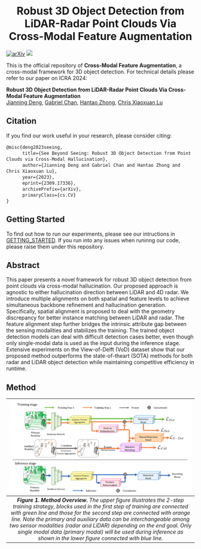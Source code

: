 
<div align = "center">

# Robust 3D Object Detection from LiDAR-Radar Point Clouds Via Cross-Modal Feature Augmentation

</div>

[![arXiv](https://img.shields.io/badge/arXiv-2309.17336-b31b1b.svg)](https://arxiv.org/abs/2309.17336)
[![ ](https://img.shields.io/youtube/views/PjKgznDizhI?label=Demo&style=flat)](https://youtu.be/378lnj2ku60?si=4UNGlzKXXznaPSXB) 

This is the official repository of **Cross-Modal Feature Augmentation**, a cross-modal framework for 3D object detection. For technical details please refer to our paper on ICRA 2024:


**Robust 3D Object Detection from LiDAR-Radar Point Clouds Via Cross-Modal Feature Augmentation**
<br>
[Jianning Deng](https://github.com/DJNing), [Gabriel Chan](https://github.com/gc625), [Hantao Zhong](https://github.com/MrTooOldDriver), [Chris Xiaoxuan Lu](https://christopherlu.github.io/)
</br>


## Citation
If you find our work useful in your research, please consider citing:


```shell
@misc{deng2023seeing,
      title={See Beyond Seeing: Robust 3D Object Detection from Point Clouds via Cross-Modal Hallucination}, 
      author={Jianning Deng and Gabriel Chan and Hantao Zhong and Chris Xiaoxuan Lu},
      year={2023},
      eprint={2309.17336},
      archivePrefix={arXiv},
      primaryClass={cs.CV}
}
```

## Getting Started

To find out how to run our experiments, please see our intructions in [GETTING_STARTED](./docs/GETTING_STARTED.md). If you run into any issues when runinng our code, please raise them under this repository.


## Abstract 
This paper presents a novel framework for robust 3D object detection from point clouds via cross-modal
hallucination. Our proposed approach is agnostic to either
hallucination direction between LiDAR and 4D radar. We
introduce multiple alignments on both spatial and feature levels
to achieve simultaneous backbone refinement and hallucination
generation. Specifically, spatial alignment is proposed to deal
with the geometry discrepancy for better instance matching
between LiDAR and radar. The feature alignment step further
bridges the intrinsic attribute gap between the sensing modalities and stabilizes the training. The trained object detection
models can deal with difficult detection cases better, even though
only single-modal data is used as the input during the inference
stage. Extensive experiments on the View-of-Delft (VoD) dataset
show that our proposed method outperforms the state-of-theart (SOTA) methods for both radar and LiDAR object detection
while maintaining competitive efficiency in runtime.

## Method
| ![pipeline.jpg](docs/images/overview.png) | 
|:--:| 
|***Figure 1. Method Overview.** The upper figure illustrates the 2-step training strategy, blocks used in the first step of training are connected with green line and those for the second step are connected with orange line. Note the primary and auxiliary data can be interchangeable among two sensor modalities (radar and LiDAR) depending on the end goal. Only single modal data (primary modal) will be used during inference as shown in the lower figure connected with blue line.*|

